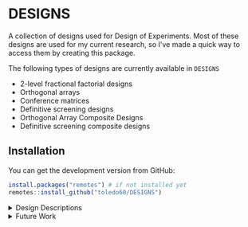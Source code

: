 # DESIGNS

A collection of designs used for Design of Experiments. Most of these designs are used for my current research, so I've made a quick way to access them by creating this package.

The following types of designs are currently available in `DESIGNS`

- 2-level fractional factorial designs
- Orthogonal arrays
- Conference matrices
- Definitive screening designs
- Orthogonal Array Composite Designs
- Definitive screening composite designs

## Installation

You can get the development version from GitHub:

``` r
install.packages("remotes") # if not installed yet
remotes::install_github("toledo60/DESIGNS")
```

<details>
<summary> Design Descriptions </summary>

### Two-Level Fractional Factorial Designs

| k   | Design   | Resolution | Generators                     |
|-----|----------|------------|--------------------------------|
| 4   | 2^4      | \-         |     \-                           |
| 5   | 2^(5-1)  | V          | E=ABCD                         |
| 6   | 2^(6-1)  | VI         | F = ABCDE                      |
| 7   | 2^(7-1)  | VII        | G = ABCDEF                     |
| 8   | 2^(8-2)  | V          | G = ABCDE, H = ABCF            |
| 9   | 2^(9-2)  | V          | H = ABCDE, J = ABCFG           |
| 10  | 2^(10-3) | V          | H = ABCDE, J = ABCFG, K = ABDF |

### Orthogonal Arrays

The following orthogonal arrays were obtained from http://neilsloane.com/oadir/ with the same naming convention, 

where a file **oa.N.k.s.t.name** indicates an orthogonal array with N runs, k factors, s levels, and strength t.

*3-levels*

- oa.9.4.3.2
- oa.18.7.3.2
- oa.27.13.3.2

*4-levels*

- oa.16.5.4.2
- oa.32.9.4.2
- oa.64.21.4.2

*5-levels*

- oa.25.6.5.2
- oa.50.11.5.2

### Conference Matrices

For k = 2-24 (even only), the conference matrices were obtained from the following paper:

*Alan R. Vazquez, Peter Goos & Eric D. Schoen (2020) Projections of Definitive Screening Designs by Dropping Columns: Selection and Evaluation, Technometrics, 62:1, 37-47, DOI: 10.1080/00401706.2019.1566095*

### Definitive Screening Designs

The designs were obtained from the following paper:

*Bradley Jones & Christopher J. Nachtsheim (2011) A Class of Three-Level Designs for Definitive Screening in the Presence of Second-Order Effects, Journal of Quality Technology, 43:1, 1-15, DOI: 10.1080/00224065.2011.11917841*

### Orthogonal Array Composite Designs

These designs were obtained by combining the two-level fractional factorial designs and specific three-level orthogonal arrays from this package. These designs were constructed to match the following paper:

*Yong-Dao Zhou & Hongquan Xu (2017) Composite Designs Based on Orthogonal Arrays and Definitive Screening Designs, Journal of the American Statistical Association, 112:520, 1675-1683, DOI: 10.1080/01621459.2016.1228535*


### Definitive Screening Composite Designs

These designs were obtained by combining the two-level fractional factorial designs and definitive screening designs from this package. These designs were constructed to match the following paper:

*Yong-Dao Zhou & Hongquan Xu (2017) Composite Designs Based on Orthogonal Arrays and Definitive Screening Designs, Journal of the American Statistical Association, 112:520, 1675-1683, DOI: 10.1080/01621459.2016.1228535*
</details>

<details>
<summary> Future Work </summary>

-   Add documentation for .rda files
-   Add more designs
</details>
